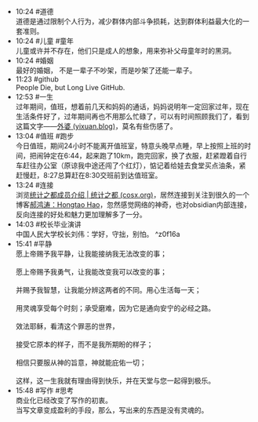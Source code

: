 
- 10:24 #道德 <br>道德是通过限制个人行为，减少群体内部斗争损耗，达到群体利益最大化的一套准则。
- 10:24 #儿童 #童年<br>儿童或许并不存在，他们只是成人的想象，用来弥补父母童年时的黑洞。 
- 10:24 #婚姻<br>最好的婚姻， 不是一辈子不吵架，而是吵架了还能一辈子。 
- 11:23 #github<br>People Die, but Long Live GitHub. 
- 12:53 #一生<br>过年期间，值班，想着前几天和妈妈的通话，妈妈说明年一定回家过年，现在生活条件好了，过年期间再也不用那么忙碌了，可以有时间照顾我们了，看到这篇文字——[外婆 (yixuan.blog)](https://yixuan.blog/cn/2021/12/grandmother/)，莫名有些伤感了。 
- 13:04 #值班 #跑步 <br>今日值班，期间24小时不能离开值班室，特意头晚早点睡，早上按照上班的时间，把闹钟定在6:44，起来跑了10km，跑完回家，换了衣服，赶紧蹬着自行车赶往办公室（原谅我中途还闯了个红灯），惦记着给娃去食堂买点油条，紧赶慢赶，8:27总算赶在8:30交班前到达值班室。
- 13:24 #连接<br>浏览[统计之都成员介绍 | 统计之都 (cosx.org)](https://cosx.org/members/)，居然连接到关注到很久的一个博客[郝鸿涛：Hongtao Hao](https://hongtaoh.com/cn/)，忽然感觉网络的神奇，也对obsidian内部连接，反向连接的好处和魅力更加理解多了一分。
- 14:03 #校长毕业演讲<br>中国人民大学校长刘伟：学好，守拙，别怕。  ^z0f16a
- 15:41 #平静<br>愿上帝赐予我平静，让我能接纳我无法改变的事；<br><br>愿上帝赐予我勇气，让我能改变我可以改变的事；<br><br>并赐予我智慧，让我能分辨这两者的不同。用心生活每一天；<br><br>用灵魂享受每个时刻；承受磨难，因为它是通向安宁的必经之路。<br><br>效法耶稣，看清这个罪恶的世界，<br><br>接受它原本的样子，而不是我所期盼的样子；<br><br>相信只要服从神的旨意，神就能庇佑一切；<br><br>这样，这一生我就有理由得到快乐，并在天堂与您一起得到极乐。 
- 15:48 #写作 #思考 <br>商业化已经改变了写作的初衷。<br>当写文章变成盈利的手段，那么，写出来的东西是没有灵魂的。